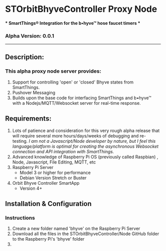 # STOrbitBhyveController Proxy Node
#### * SmartThings® Integration for the b•hyve™ hose faucet timers *
### Alpha Version: 0.0.1

---

## Description:
### This alpha proxy node server provides: 
1. Support for controlling 'open' or 'closed' Bhyve states from SmartThings.   
2. Pushover Messaging
3. Builds upon the base code for interfacing SmartThings and b•hyve™ with a Nodejs/MQTT/Websocket server for real-time response.

## Requirements:

1. Lots of patience and consideration for this very rough alpha release that will require several more hours/days/weeks of debugging and re-testing.  *I am not a Javascript/Node developer by nature, but I feel this language/platform is optimal for creating the asynchronous Websocket connection and API integration with SmartThings.*
2. Advanced knowledge of Raspberry Pi OS (previously called Raspbian) , Node, Javascript, File Editing, MQTT, etc
3. Raspberry Pi Server
	* Model 3 or higher for performance 
	* Debian Version Stretch or Buster
4. Orbit Bhyve Controller SmartApp
	* Version 4+


## Installation & Configuration

### **Instructions**

1. Create a new folder named 'bhyve' on the Raspberry Pi Server
2. Download all the files in the STOrbitBhyveController/Node GitHub folder to the Raspberry Pi's 'bhyve' folder
3. 

